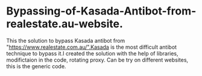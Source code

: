 # Bypassing-of-Kasada-Antibot-from-realestate.au-website.
This the solution to bypass Kasada antibot from "https://www.realestate.com.au/".Kasada is the most difficult antibot technique to bypass it.I created the solution with the help of libraries, modifictaion in the code, rotating proxy.
Can be try on different websites, this is the generic code.

